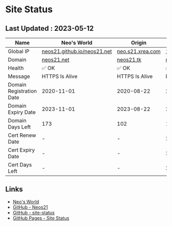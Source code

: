 # Site Status


## Last Updated : 2023-05-12

| Name | Neo's World | Origin | OCI 1 | OCI 2 |
|------|---|---|---|---|
| Global IP                | [neos21.github.io/neos21.net](http://neos21.github.io/neos21.net/) | [neo.s21.xrea.com](http://neo.s21.xrea.com/) | [140.238.56.203](http://140.238.56.203/) | [158.101.130.242](http://158.101.130.242/) |
| Domain                   | [neos21.net](https://neos21.net/) | [neos21.tk](https://neos21.tk/) | [neos21-oci.cf](https://neos21-oci.cf/) | [neos21-oci.ml](https://neos21-oci.ml/) |
| Health                   | ✅ OK | ✅ OK | ✅ OK | ✅ OK |
| Message                  | HTTPS Is Alive | HTTPS Is Alive | HTTPS Is Alive | HTTPS Is Alive |
| Domain Registration Date | 2020-11-01 | 2020-08-22 | 2020-08-22 | 2020-08-22 |
| Domain Expiry Date       | 2023-11-01 | 2023-08-22 | 2023-08-22 | 2023-08-22 |
| Domain Days Left         | 173 | 102 | 102 | 102 |
| Cert Renew Date          | - | - | 2023-05-01 | 2023-05-01 |
| Cert Expiry Date         | - | - | 2023-06-10 | 2023-06-10 |
| Cert Days Left           | - | - | 29 | 29 |


## Links

- [Neo's World](https://neos21.net/)
- [GitHub - Neos21](https://github.com/Neos21/)
- [GitHub - site-status](https://github.com/Neos21/site-status)
- [GitHub Pages - Site Status](https://neos21.github.io/site-status/)
